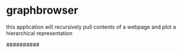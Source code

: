 # graphbrowser

this application will recursively pull contents of a webpage and plot a hierarchical representation 

##########
